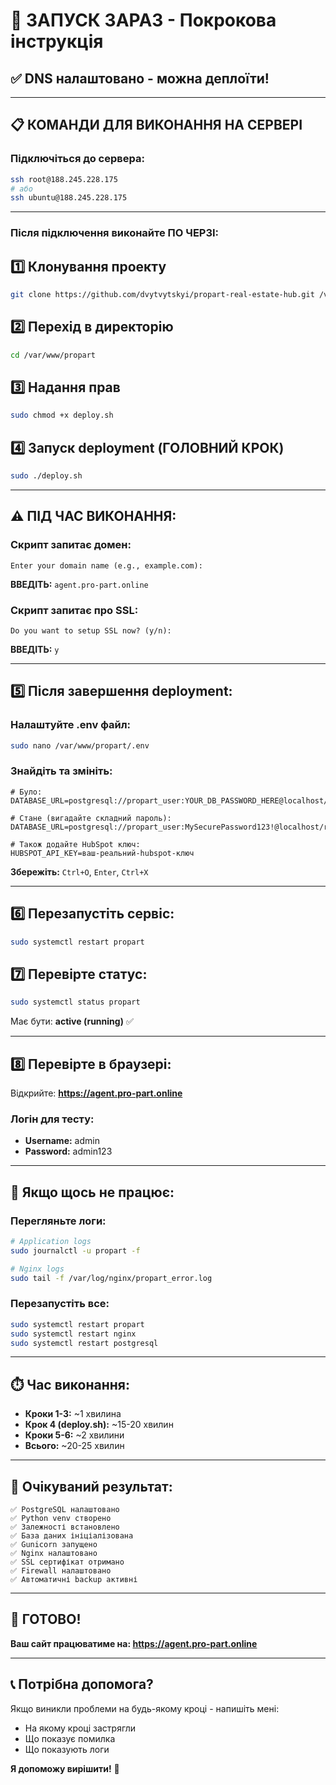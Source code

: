 # 🚀 ЗАПУСК ЗАРАЗ - Покрокова інструкція

## ✅ DNS налаштовано - можна деплоїти!

---

## 📋 КОМАНДИ ДЛЯ ВИКОНАННЯ НА СЕРВЕРІ

### Підключіться до сервера:
```bash
ssh root@188.245.228.175
# або
ssh ubuntu@188.245.228.175
```

---

### Після підключення виконайте ПО ЧЕРЗІ:

## 1️⃣ Клонування проекту
```bash
git clone https://github.com/dvytvytskyi/propart-real-estate-hub.git /var/www/propart
```

## 2️⃣ Перехід в директорію
```bash
cd /var/www/propart
```

## 3️⃣ Надання прав
```bash
sudo chmod +x deploy.sh
```

## 4️⃣ Запуск deployment (ГОЛОВНИЙ КРОК)
```bash
sudo ./deploy.sh
```

---

## ⚠️ ПІД ЧАС ВИКОНАННЯ:

### Скрипт запитає домен:
```
Enter your domain name (e.g., example.com): 
```
**ВВЕДІТЬ:** `agent.pro-part.online`

### Скрипт запитає про SSL:
```
Do you want to setup SSL now? (y/n):
```
**ВВЕДІТЬ:** `y`

---

## 5️⃣ Після завершення deployment:

### Налаштуйте .env файл:
```bash
sudo nano /var/www/propart/.env
```

### Знайдіть та змініть:
```env
# Було:
DATABASE_URL=postgresql://propart_user:YOUR_DB_PASSWORD_HERE@localhost/real_estate_agents

# Стане (вигадайте складний пароль):
DATABASE_URL=postgresql://propart_user:MySecurePassword123!@localhost/real_estate_agents

# Також додайте HubSpot ключ:
HUBSPOT_API_KEY=ваш-реальний-hubspot-ключ
```

**Збережіть:** `Ctrl+O`, `Enter`, `Ctrl+X`

---

## 6️⃣ Перезапустіть сервіс:
```bash
sudo systemctl restart propart
```

## 7️⃣ Перевірте статус:
```bash
sudo systemctl status propart
```

Має бути: **active (running)** ✅

---

## 8️⃣ Перевірте в браузері:

Відкрийте: **https://agent.pro-part.online**

### Логін для тесту:
- **Username:** admin
- **Password:** admin123

---

## 🔧 Якщо щось не працює:

### Перегляньте логи:
```bash
# Application logs
sudo journalctl -u propart -f

# Nginx logs
sudo tail -f /var/log/nginx/propart_error.log
```

### Перезапустіть все:
```bash
sudo systemctl restart propart
sudo systemctl restart nginx
sudo systemctl restart postgresql
```

---

## ⏱️ Час виконання:

- **Кроки 1-3:** ~1 хвилина
- **Крок 4 (deploy.sh):** ~15-20 хвилин
- **Кроки 5-6:** ~2 хвилини
- **Всього:** ~20-25 хвилин

---

## 🎯 Очікуваний результат:

```
✅ PostgreSQL налаштовано
✅ Python venv створено
✅ Залежності встановлено
✅ База даних ініціалізована
✅ Gunicorn запущено
✅ Nginx налаштовано
✅ SSL сертифікат отримано
✅ Firewall налаштовано
✅ Автоматичні backup активні
```

---

## 🎉 ГОТОВО!

**Ваш сайт працюватиме на: https://agent.pro-part.online**

---

## 📞 Потрібна допомога?

Якщо виникли проблеми на будь-якому кроці - напишіть мені:
- На якому кроці застрягли
- Що показує помилка
- Що показують логи

**Я допоможу вирішити!** 🚀

